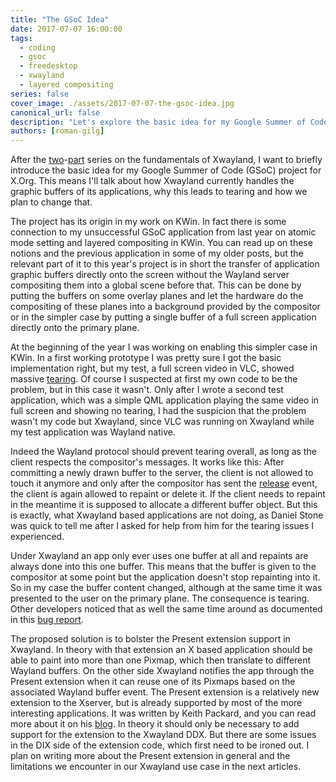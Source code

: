 ```yaml
---
title: "The GSoC Idea"
date: 2017-07-07 16:00:00
tags:
  - coding
  - gsoc
  - freedesktop
  - xwayland
  - layered compositing
series: false
cover_image: ./assets/2017-07-07-the-gsoc-idea.jpg
canonical_url: false
description: "Let's explore the basic idea for my Google Summer of Code project for X.Org. This means talking about how Xwayland currently handles the graphic buffers of its applications, why this leads to tearing and how we plan to change that."
authors: [roman-gilg]
---
```

After the [two](../2017/understanding-xwayland-part-1-of-2)-[part](../2017/understanding-xwayland-part-2-of-2) series on the fundamentals of Xwayland, I want to briefly introduce the basic idea for my Google Summer of Code (GSoC) project for X.Org. This means I'll talk about how Xwayland currently handles the graphic buffers of its applications, why this leads to tearing and how we plan to change that.

The project has its origin in my work on KWin. In fact there is some connection to my unsuccessful GSoC application from last year on atomic mode setting and layered compositing in KWin. You can read up on these notions and the previous application in some of my older posts, but the relevant part of it to this year's project is in short the transfer of application graphic buffers directly onto the screen without the Wayland server compositing them into a global scene before that. This can be done by putting the buffers on some overlay planes and let the hardware do the compositing of these planes into a background provided by the compositor or in the simpler case by putting a single buffer of a full screen application directly onto the primary plane.

At the beginning of the year I was working on enabling this simpler case in KWin. In a first working prototype I was pretty sure I got the basic implementation right, but my test, a full screen video in VLC, showed massive [tearing][wiki-tearing]. Of course I suspected at first my own code to be the problem, but in this case it wasn't. Only after I wrote a second test application, which was a simple QML application playing the same video in full screen and showing no tearing, I had the suspicion that the problem wasn't my code but Xwayland, since VLC was running on Xwayland while my test application was Wayland native.

Indeed the Wayland protocol should prevent tearing overall, as long as the client respects the compositor's messages. It works like this: After committing a newly drawn buffer to the server, the client is not allowed to touch it anymore and only after the compositor has sent the [release][wl-buffer-release] event, the client is again allowed to repaint or delete it. If the client needs to repaint in the meantime it is supposed to allocate a different buffer object. But this is exactly, what Xwayland based applications are not doing, as Daniel Stone was quick to tell me after I asked for help from him for the tearing issues I experienced.

Under Xwayland an app only ever uses one buffer at all and repaints are always done into this one buffer. This means that the buffer is given to the compositor at some point but the application doesn't stop repainting into it. So in my case the buffer content changed, although at the same time it was presented to the user on the primary plane. The consequence is tearing. Other developers noticed that as well the same time around as documented in this [bug report][bug-report].

The proposed solution is to bolster the Present extension support in Xwayland. In theory with that extension an X based application should be able to paint into more than one Pixmap, which then translate to different Wayland buffers. On the other side Xwayland notifies the app through the Present extension when it can reuse one of its Pixmaps based on the associated Wayland buffer event. The Present extension is a relatively new extension to the Xserver, but is already supported by most of the more interesting applications. It was written by Keith Packard, and you can read more about it on his [blog][keith-present]. In theory it should only be necessary to add support for the extension to the Xwayland DDX. But there are some issues in the DIX side of the extension code, which first need to be ironed out. I plan on writing more about the Present extension in general and the limitations we encounter in our Xwayland use case in the next articles.

[wiki-tearing]: https://en.wikipedia.org/wiki/Screen_tearing
[wl-buffer-release]: https://wayland.freedesktop.org/docs/html/apa.html#protocol-spec-wl_buffer-event-release
[bug-report]: https://bugs.freedesktop.org/show_bug.cgi?id=99702
[keith-present]: https://keithp.com/blogs/Present/
